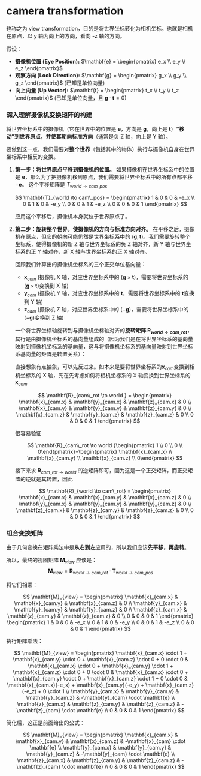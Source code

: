 # camera transformation

也称之为 view transformation，目的是将世界坐标转化为相机坐标。也就是相机在原点，以 y 轴为向上的方向，看向 -z 轴的方向。

假设：

- **摄像机位置 (Eye Position):** $\mathbf{e} = \begin{pmatrix} e_x \\ e_y \\ e_z \end{pmatrix}$
- **观察方向 (Look Direction):** $\mathbf{g} = \begin{pmatrix} g_x \\ g_y \\ g_z \end{pmatrix}$ (已知是单位向量)
- **向上向量 (Up Vector):** $\mathbf{t} = \begin{pmatrix} t_x \\ t_y \\ t_z \end{pmatrix}$ (已知是单位向量，且 $\mathbf{g} \cdot \mathbf{t} = 0$)

### 深入理解摄像机变换矩阵的构建

将世界坐标系中的摄像机（它在世界中的位置是 $\mathbf{e}$，方向是 $\mathbf{g}$，向上是 $\mathbf{t}$）**“移动”到世界原点，并使其朝向标准方向**（通常是负 Z 轴，向上是 Y 轴）。

要做到这一点，我们需要对**整个世界**（包括其中的物体）执行与摄像机自身在世界坐标系中相反的变换。

1.  **第一步：将世界原点平移到摄像机的位置。**
    如果摄像机在世界坐标系中的位置是 $\mathbf{e}$，那么为了把摄像机移到原点，我们需要将世界坐标系中的所有点都平移 $-\mathbf{e}$。
    这个平移矩阵是 $T_{world \to cam\_pos}$

    $$
    \mathbf{T}_{world \to cam\_pos} = \begin{pmatrix}
    1 & 0 & 0 & -e_x \\
    0 & 1 & 0 & -e_y \\
    0 & 0 & 1 & -e_z \\
    0 & 0 & 0 & 1
    \end{pmatrix}
    $$

    应用这个平移后，摄像机本身就位于世界原点了。

2.  **第二步：旋转整个世界，使摄像机的方向与标准方向对齐。**
    在平移之后，摄像机在原点，但它的朝向可能仍然是世界坐标系中的 $(\mathbf{g}, \mathbf{t})$。我们需要旋转整个坐标系，使得摄像机的新 Z 轴与世界坐标系的负 Z 轴对齐，新 Y 轴与世界坐标系的正 Y 轴对齐，新 X 轴与世界坐标系的正 X 轴对齐。

    回顾我们计算出的摄像机坐标系的三个正交单位基向量：

    - $\mathbf{x}_{cam}$ (摄像机 X 轴，对应世界坐标系中的 $(\mathbf{g} \times \mathbf{t})$，需要将世界坐标系的$(\mathbf{g} \times \mathbf{t})$变换到 X 轴)
    - $\mathbf{y}_{cam}$ (摄像机 Y 轴，对应世界坐标系中的 $\mathbf{t}$，需要将世界坐标系中的 $\mathbf{t}$变换到 Y 轴)
    - $\mathbf{z}_{cam}$ (摄像机 Z 轴，对应世界坐标系中的 $(-\mathbf{g})$，需要将世界坐标系中的 $(-\mathbf{g})$变换到 Z 轴)

    一个将世界坐标轴旋转到与摄像机坐标轴对齐的**旋转矩阵 $\mathbf{R}_{world \to cam\_rot}$**，其行是由摄像机坐标系的基向量组成的（因为我们是在将世界坐标系的基向量映射到摄像机坐标系的基向量，这与将摄像机坐标系的基向量映射到世界坐标系基向量的矩阵是转置关系）：

    直接想象有点抽象，可以先反过来。如本来是要将世界坐标系的$\mathbf{x}_{cam}$变换到相机坐标系的 X 轴，先在先考虑如何将相机坐标系的 X 轴变换到世界坐标系的 $\mathbf{x}_{cam}$

    $$
    \mathbf{R}_{cam\_rot \to world } = \begin{pmatrix}
    \mathbf{x}_{cam.x} & \mathbf{y}_{cam.x} & \mathbf{z}_{cam.x} & 0 \\
    \mathbf{x}_{cam.y} & \mathbf{y}_{cam.y} & \mathbf{z}_{cam.y} & 0 \\
    \mathbf{x}_{cam.z} & \mathbf{y}_{cam.z} & \mathbf{z}_{cam.z} & 0 \\
    0 & 0 & 0 & 1
    \end{pmatrix}
    $$

    很容易验证

    $$
    \mathbf{R}_{cam\_rot \to world }\begin{pmatrix} 1 \\ 0 \\ 0 \\ 0\end{pmatrix}=\begin{pmatrix} \mathbf{x}_{cam.x} \\ \mathbf{x}_{cam.y} \\ \mathbf{x}_{cam.z} \\ 0\end{pmatrix}
    $$

    接下来求 $\mathbf{R}_{cam\_rot \to world }$ 的逆矩阵即可，因为这是一个正交矩阵，而正交矩阵的逆就是其转置，因此

    $$
    \mathbf{R}_{world \to cam\_rot} = \begin{pmatrix}
    \mathbf{x}_{cam.x} & \mathbf{x}_{cam.y} & \mathbf{x}_{cam.z} & 0 \\
    \mathbf{y}_{cam.x} & \mathbf{y}_{cam.y} & \mathbf{y}_{cam.z} & 0 \\
    \mathbf{z}_{cam.x} & \mathbf{z}_{cam.y} & \mathbf{z}_{cam.z} & 0 \\
    0 & 0 & 0 & 1
    \end{pmatrix}
    $$

### 组合变换矩阵

由于几何变换在矩阵乘法中是**从右到左**应用的，所以我们应该**先平移，再旋转**。

所以，最终的视图矩阵 $\mathbf{M}_{view}$ 应该是：
$$\mathbf{M}_{view} = \mathbf{R}_{world \to cam\_rot} \cdot \mathbf{T}_{world \to cam\_pos}$$

将它们相乘：

$$
\mathbf{M}_{view} = \begin{pmatrix}
\mathbf{x}_{cam.x} & \mathbf{x}_{cam.y} & \mathbf{x}_{cam.z} & 0 \\
\mathbf{y}_{cam.x} & \mathbf{y}_{cam.y} & \mathbf{y}_{cam.z} & 0 \\
\mathbf{z}_{cam.x} & \mathbf{z}_{cam.y} & \mathbf{z}_{cam.z} & 0 \\
0 & 0 & 0 & 1
\end{pmatrix}
\begin{pmatrix}
1 & 0 & 0 & -e_x \\
0 & 1 & 0 & -e_y \\
0 & 0 & 1 & -e_z \\
0 & 0 & 0 & 1
\end{pmatrix}
$$

执行矩阵乘法：

$$
\mathbf{M}_{view} = \begin{pmatrix}
\mathbf{x}_{cam.x} \cdot 1 + \mathbf{x}_{cam.y} \cdot 0 + \mathbf{x}_{cam.z} \cdot 0 + 0 \cdot 0 & \mathbf{x}_{cam.x} \cdot 0 + \mathbf{x}_{cam.y} \cdot 1 + \mathbf{x}_{cam.z} \cdot 0 + 0 \cdot 0 & \mathbf{x}_{cam.x} \cdot 0 + \mathbf{x}_{cam.y} \cdot 0 + \mathbf{x}_{cam.z} \cdot 1 + 0 \cdot 0 & \mathbf{x}_{cam.x}(-e_x) + \mathbf{x}_{cam.y}(-e_y) + \mathbf{x}_{cam.z}(-e_z) + 0 \cdot 1 \\
\mathbf{y}_{cam.x} & \mathbf{y}_{cam.y} & \mathbf{y}_{cam.z} & -\mathbf{y}_{cam} \cdot \mathbf{e} \\
\mathbf{z}_{cam.x} & \mathbf{z}_{cam.y} & \mathbf{z}_{cam.z} & -\mathbf{z}_{cam} \cdot \mathbf{e} \\
0 & 0 & 0 & 1
\end{pmatrix}
$$

简化后，这正是前面给出的公式：

$$
\mathbf{M}_{view} = \begin{pmatrix}
\mathbf{x}_{cam.x} & \mathbf{x}_{cam.y} & \mathbf{x}_{cam.z} & -\mathbf{x}_{cam} \cdot \mathbf{e} \\
\mathbf{y}_{cam.x} & \mathbf{y}_{cam.y} & \mathbf{y}_{cam.z} & -\mathbf{y}_{cam} \cdot \mathbf{e} \\
\mathbf{z}_{cam.x} & \mathbf{z}_{cam.y} & \mathbf{z}_{cam.z} & -\mathbf{z}_{cam} \cdot \mathbf{e} \\
0 & 0 & 0 & 1
\end{pmatrix}
$$
